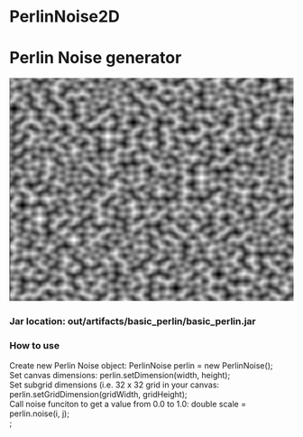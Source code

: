 # PerlinNoise2D
<h1>Perlin Noise generator</h1>
<img src="images/perlin.png">
<h3>Jar location: out/artifacts/basic_perlin/basic_perlin.jar</h3>
<h3>How to use</h3>
<p>Create new Perlin Noise object: PerlinNoise perlin = new PerlinNoise();<br>
Set canvas dimensions: perlin.setDimension(width, height);<br>
Set subgrid dimensions (i.e. 32 x 32 grid in your canvas: perlin.setGridDimension(gridWidth, gridHeight);<br>
Call noise funciton to get a value from 0.0 to 1.0: double scale = perlin.noise(i, j);<br>;
